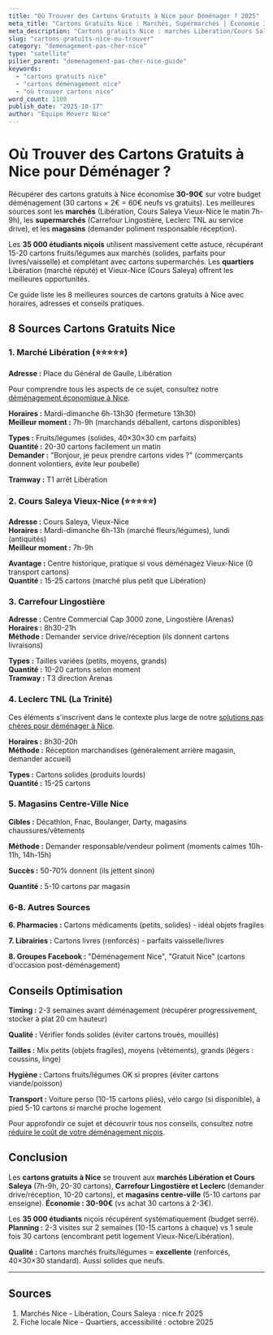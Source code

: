 ```yaml
---
title: "Où Trouver des Cartons Gratuits à Nice pour Déménager ? 2025"
meta_title: "Cartons Gratuits Nice : Marchés, Supermarchés | Économie 30-90€"
meta_description: "Cartons gratuits Nice : marchés Libération/Cours Saleya (7h-9h), Carrefour Lingostière, Leclerc. 30 cartons = 60-90€ économie. Guide complet."
slug: "cartons-gratuits-nice-ou-trouver"
category: "demenagement-pas-cher-nice"
type: "satellite"
pilier_parent: "demenagement-pas-cher-nice-guide"
keywords:
  - "cartons gratuits nice"
  - "cartons déménagement nice"
  - "où trouver cartons nice"
word_count: 1100
publish_date: "2025-10-17"
author: "Équipe Moverz Nice"
---
```


# Où Trouver des Cartons Gratuits à Nice pour Déménager ?

Récupérer des cartons gratuits à Nice économise **30-90€** sur votre budget déménagement (30 cartons × 2€ = 60€ neufs vs gratuits). Les meilleures sources sont les **marchés** (Libération, Cours Saleya Vieux-Nice le matin 7h-9h), les **supermarchés** (Carrefour Lingostière, Leclerc TNL au service drive), et les **magasins** (demander poliment responsable réception).

Les **35 000 étudiants niçois** utilisent massivement cette astuce, récupérant 15-20 cartons fruits/légumes aux marchés (solides, parfaits pour livres/vaisselle) et complétant avec cartons supermarchés. Les **quartiers** Libération (marché réputé) et Vieux-Nice (Cours Saleya) offrent les meilleures opportunités.

Ce guide liste les 8 meilleures sources de cartons gratuits à Nice avec horaires, adresses et conseils pratiques.

## 8 Sources Cartons Gratuits Nice

### 1. Marché Libération (⭐⭐⭐⭐⭐)

**Adresse :** Place du Général de Gaulle, Libération  

Pour comprendre tous les aspects de ce sujet, consultez notre [déménagement économique à Nice](/blog/demenagement-pas-cher-nice/demenagement-pas-cher-nice-guide).

**Horaires :** Mardi-dimanche 6h-13h30 (fermeture 13h30)  
**Meilleur moment :** 7h-9h (marchands déballent, cartons disponibles)

**Types :** Fruits/légumes (solides, 40×30×30 cm parfaits)  
**Quantité :** 20-30 cartons facilement un matin  
**Demander :** "Bonjour, je peux prendre cartons vides ?" (commerçants donnent volontiers, évite leur poubelle)

**Tramway :** T1 arrêt Libération

### 2. Cours Saleya Vieux-Nice (⭐⭐⭐⭐⭐)

**Adresse :** Cours Saleya, Vieux-Nice  
**Horaires :** Mardi-dimanche 6h-13h (marché fleurs/légumes), lundi (antiquités)  
**Meilleur moment :** 7h-9h

**Avantage :** Centre historique, pratique si vous déménagez Vieux-Nice (0 transport cartons)  
**Quantité :** 15-25 cartons (marché plus petit que Libération)

### 3. Carrefour Lingostière

**Adresse :** Centre Commercial Cap 3000 zone, Lingostière (Arenas)  
**Horaires :** 8h30-21h  
**Méthode :** Demander service drive/réception (ils donnent cartons livraisons)

**Types :** Tailles variées (petits, moyens, grands)  
**Quantité :** 10-20 cartons selon moment  
**Tramway :** T3 direction Arenas

### 4. Leclerc TNL (La Trinité)

Ces éléments s'inscrivent dans le contexte plus large de notre [solutions pas chères pour déménager à Nice](/blog/demenagement-pas-cher-nice/demenagement-pas-cher-nice-guide).


**Horaires :** 8h30-20h  
**Méthode :** Réception marchandises (généralement arrière magasin, demander accueil)

**Types :** Cartons solides (produits lourds)  
**Quantité :** 15-25 cartons

### 5. Magasins Centre-Ville Nice

**Cibles :** Décathlon, Fnac, Boulanger, Darty, magasins chaussures/vêtements

**Méthode :** Demander responsable/vendeur poliment (moments calmes 10h-11h, 14h-15h)

**Succès :** 50-70% donnent (ils jettent sinon)

**Quantité :** 5-10 cartons par magasin

### 6-8. Autres Sources

**6. Pharmacies :** Cartons médicaments (petits, solides) - idéal objets fragiles

**7. Librairies :** Cartons livres (renforcés) - parfaits vaisselle/livres

**8. Groupes Facebook :** "Déménagement Nice", "Gratuit Nice" (cartons d'occasion post-déménagement)

## Conseils Optimisation

**Timing :** 2-3 semaines avant déménagement (récupérer progressivement, stocker à plat 20 cm hauteur)

**Qualité :** Vérifier fonds solides (éviter cartons troués, mouillés)

**Tailles :** Mix petits (objets fragiles), moyens (vêtements), grands (légers : coussins, linge)

**Hygiène :** Cartons fruits/légumes OK si propres (éviter cartons viande/poisson)

**Transport :** Voiture perso (10-15 cartons pliés), vélo cargo (si disponible), à pied 5-10 cartons si marché proche logement


Pour approfondir ce sujet et découvrir tous nos conseils, consultez notre [réduire le coût de votre déménagement niçois](/blog/demenagement-pas-cher-nice/demenagement-pas-cher-nice-guide).

## Conclusion

Les **cartons gratuits à Nice** se trouvent aux **marchés Libération et Cours Saleya** (7h-9h, 20-30 cartons), **Carrefour Lingostière et Leclerc** (demander drive/réception, 10-20 cartons), et **magasins centre-ville** (5-10 cartons par enseigne). **Économie : 30-90€** (vs achat 30 cartons à 2-3€).

Les **35 000 étudiants** niçois récupèrent systématiquement (budget serré). **Planning :** 2-3 visites sur 2 semaines (10-15 cartons à chaque) vs 1 seule fois 30 cartons (encombrant petit logement Vieux-Nice/Libération).

**Qualité :** Cartons marchés fruits/légumes = **excellente** (renforcés, 40×30×30 standard). Aussi solides que neufs.

---

## Sources

1. Marchés Nice - Libération, Cours Saleya : nice.fr 2025
2. Fiche locale Nice - Quartiers, accessibilité : octobre 2025


